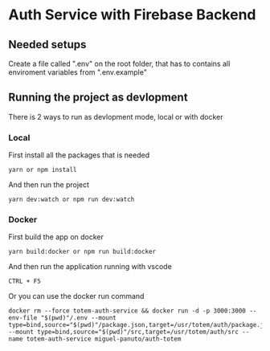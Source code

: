 # Auth Service with Firebase Backend

## Needed setups

Create a file called ".env" on the root folder, that has to contains all enviroment variables from ".env.example"

## Running the project as devlopment

There is 2 ways to run as devlopment mode, local or with docker

### Local

First install all the packages that is needed

```
yarn or npm install
```

And then run the project

```
yarn dev:watch or npm run dev:watch
```

### Docker

First build the app on docker

```
yarn build:docker or npm run build:docker
```

And then run the application running with vscode

```
CTRL + F5
```

Or you can use the docker run command

```
docker rm --force totem-auth-service && docker run -d -p 3000:3000 --env-file "$(pwd)"/.env --mount type=bind,source="$(pwd)"/package.json,target=/usr/totem/auth/package.json --mount type=bind,source="$(pwd)"/src,target=/usr/totem/auth/src --name totem-auth-service miguel-panuto/auth-totem
```

